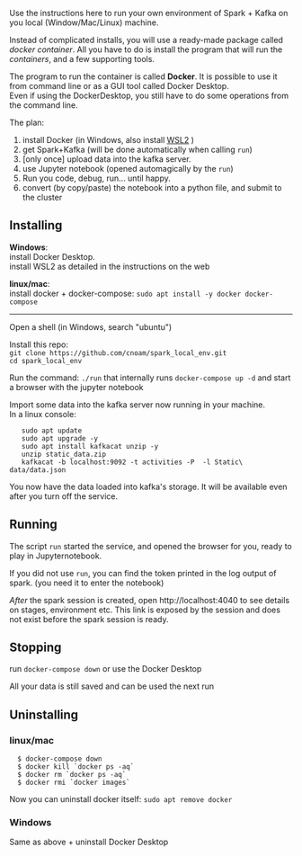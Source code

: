 Use the instructions here to run your own environment of Spark + Kafka on you local (Window/Mac/Linux) machine.

Instead of complicated installs, you will use a ready-made package called *docker container*.
All you have to do is install the program that will run the *containers*, and a few supporting tools.

The program to run the container is called **Docker**. It is possible to use it from command line or as a GUI tool called Docker Desktop.<br>
Even if using the DockerDesktop, you still have to do some operations from the command line.

The plan:
1. install Docker (in Windows, also install [WSL2](https://docs.microsoft.com/en-us/windows/wsl/install) )
2. get Spark+Kafka (will be done automatically when calling `run`)
3. [only once] upload data into the kafka server.
4. use Jupyter notebook (opened automagically by the `run`)
5. Run you code, debug, run... until happy.
6. convert (by copy/paste) the notebook into a python file, and submit to the cluster

## Installing 
**Windows**:<br>
   install Docker Desktop. <Br>
   install WSL2 as detailed in the instructions on the web<br>

**linux/mac**: <br>
  install docker + docker-compose: `sudo apt install -y docker docker-compose`
<hr>    

Open a shell (in Windows, search "ubuntu")

Install this repo:<br>
`git clone https://github.com/cnoam/spark_local_env.git` <br>
`cd spark_local_env`

Run the command: `./run` that internally runs `docker-compose up -d` and start a browser with the jupyter notebook

Import some data into the kafka server now running in your machine. <br>
In a linux console: <br>
```
   sudo apt update
   sudo apt upgrade -y
   sudo apt install kafkacat unzip -y
   unzip static_data.zip
   kafkacat -b localhost:9092 -t activities -P  -l Static\ data/data.json
```   
You now have the data loaded into kafka's storage.
It will be available even after you turn off the service.
 


## Running

The script `run` started the service, and opened the browser for you, ready to play in Jupyternotebook.

If you did not use `run`, you can find the token  printed in the log output of spark.  (you need it to enter the notebook)

*After* the spark session is created, open  http://localhost:4040 to see details on stages, environment etc. This link is exposed by the session and does not exist before the spark session is ready.

## Stopping
run `docker-compose down` or use the Docker Desktop

All your data is still saved and can be used the next run

## Uninstalling
### linux/mac
```
  $ docker-compose down
  $ docker kill `docker ps -aq`
  $ docker rm `docker ps -aq`
  $ docker rmi `docker images`
```
Now you can uninstall docker itself:
`sudo apt remove docker`
  
### Windows
Same as above + uninstall Docker Desktop
 
